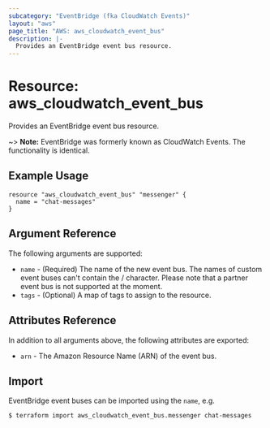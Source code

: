 ```yaml
---
subcategory: "EventBridge (fka CloudWatch Events)"
layout: "aws"
page_title: "AWS: aws_cloudwatch_event_bus"
description: |-
  Provides an EventBridge event bus resource.
---
```


# Resource: aws_cloudwatch_event_bus

Provides an EventBridge event bus resource.

~> **Note:** EventBridge was formerly known as CloudWatch Events. The functionality is identical.


## Example Usage

```hcl
resource "aws_cloudwatch_event_bus" "messenger" {
  name = "chat-messages"
}
```

## Argument Reference

The following arguments are supported:

* `name` - (Required) The name of the new event bus.
	The names of custom event buses can't contain the / character.
	Please note that a partner event bus is not supported at the moment.
* `tags` - (Optional)  A map of tags to assign to the resource.

## Attributes Reference

In addition to all arguments above, the following attributes are exported:

* `arn` - The Amazon Resource Name (ARN) of the event bus.


## Import

EventBridge event buses can be imported using the `name`, e.g.

```console
$ terraform import aws_cloudwatch_event_bus.messenger chat-messages
```